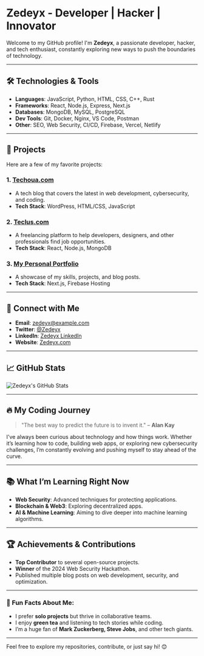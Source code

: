 # Zedeyx - Developer | Hacker | Innovator

Welcome to my GitHub profile! I'm **Zedeyx**, a passionate developer, hacker, and tech enthusiast, constantly exploring new ways to push the boundaries of technology.

---

## 🛠️ Technologies & Tools

- **Languages**: JavaScript, Python, HTML, CSS, C++, Rust
- **Frameworks**: React, Node.js, Express, Next.js
- **Databases**: MongoDB, MySQL, PostgreSQL
- **Dev Tools**: Git, Docker, Nginx, VS Code, Postman
- **Other**: SEO, Web Security, CI/CD, Firebase, Vercel, Netlify

---

## 🚀 Projects

Here are a few of my favorite projects:

### 1. **[Techoua.com](https://techoua.com)**
   - A tech blog that covers the latest in web development, cybersecurity, and coding.
   - **Tech Stack**: WordPress, HTML/CSS, JavaScript

### 2. **[Teclus.com](https://teclus.com)**
   - A freelancing platform to help developers, designers, and other professionals find job opportunities.
   - **Tech Stack**: React, Node.js, MongoDB

### 3. **[My Personal Portfolio](https://zedeyx.com)**
   - A showcase of my skills, projects, and blog posts.
   - **Tech Stack**: Next.js, Firebase Hosting

---

## 💬 Connect with Me

- **Email**: [zedeyx@example.com](mailto:zedeyx@example.com)
- **Twitter**: [@Zedeyx](https://twitter.com/Zedeyx)
- **LinkedIn**: [Zedeyx LinkedIn](https://linkedin.com/in/zedeyx)
- **Website**: [Zedeyx.com](https://zedeyx.com)

---

## 📈 GitHub Stats

![Zedeyx's GitHub Stats](https://github-readme-stats.vercel.app/api?username=Zedeyx&show_icons=true&hide_title=true&count_private=true&hide=prs&theme=tokyonight)

---

## 🔥 My Coding Journey

> "The best way to predict the future is to invent it." – **Alan Kay**

I've always been curious about technology and how things work. Whether it’s learning how to code, building web apps, or exploring new cybersecurity challenges, I’m constantly evolving and pushing myself to stay ahead of the curve.

---

## 📚 What I’m Learning Right Now

- **Web Security**: Advanced techniques for protecting applications.
- **Blockchain & Web3**: Exploring decentralized apps.
- **AI & Machine Learning**: Aiming to dive deeper into machine learning algorithms.

---

## 🏆 Achievements & Contributions

- **Top Contributor** to several open-source projects.
- **Winner** of the 2024 Web Security Hackathon.
- Published multiple blog posts on web development, security, and optimization.

---

### 🚨 Fun Facts About Me:

- I prefer **solo projects** but thrive in collaborative teams.
- I enjoy **green tea** and listening to tech stories while coding.
- I’m a huge fan of **Mark Zuckerberg, Steve Jobs**, and other tech giants.

---

Feel free to explore my repositories, contribute, or just say hi! 😊

